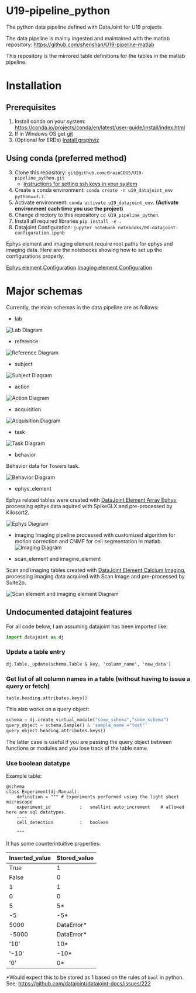 # U19-pipeline_python

The python data pipeline defined with DataJoint for U19 projects

The data pipeline is mainly ingested and maintained with the matlab repository: https://github.com/shenshan/U19-pipeline-matlab

This repository is the mirrored table definitions for the tables in the matlab pipeline.

# Installation

## Prerequisites

1. Install conda on your system:  https://conda.io/projects/conda/en/latest/user-guide/install/index.html
2. If in Windows OS get [git](https://gitforwindows.org/)
3. (Optional for ERDs) [Install graphviz](https://graphviz.org/download/)

## Using conda (preferred method)

3. Clone this repository: `git@github.com:BrainCOGS/U19-pipeline_python.git`
    - [Instructions for setting ssh keys in your system](https://docs.github.com/en/authentication/connecting-to-github-with-ssh/generating-a-new-ssh-key-and-adding-it-to-the-ssh-agent)
4. Create a conda environment: `conda create -n u19_datajoint_env python==3.7`.
5. Activate environment: `conda activate u19_datajoint_env`.   **(Activate environment each time you use the project)**
6. Change directory to this repository `cd U19_pipeline_python`.
7. Install all required libraries `pip install -e .`
8. Datajoint Configuration: `jupyter notebook notebooks/00-datajoint-configuration.ipynb` 


Ephys element and imaging element require root paths for ephys and imaging data. Here are the notebooks showing how to set up the configurations properly.

[Ephys element Configuration](notebooks/ephys_element/00-Set-up-configuration.ipynb)
[Imaging element Configuration](notebooks/imaging_element/00-Set-up-configration.ipynb)


# Major schemas

Currently, the main schemas in the data pipeline are as follows:

-  lab

![Lab Diagram](images/lab_erd.png)

-  reference

![Reference Diagram](images/reference_erd.png)

- subject

![Subject Diagram](images/subject_erd.png)

- action

![Action Diagram](images/action_erd.png)

- acquisition

![Acquisition Diagram](images/acquisition_erd.png)

- task

![Task Diagram](images/task_erd.png)

- behavior

Behavior data for Towers task.

![Behavior Diagram](images/behavior_erd.png)

- ephys_element

Ephys related tables were created with [DataJoint Element Array Ephys](https://github.com/datajoint/element-array-ephys), processing ephys data aquired with SpikeGLX and pre-processed by
Kilosort2.

![Ephys Diagram](images/ephys_element_erd.png)


- imaging
Imaging pipeline processed with customized algorithm for motion correction and CNMF for cell segmentation in matlab.
![Imaging Diagram](images/imaging_erd.png)


- scan_element and imagine_element

Scan and imaging tables created with [DataJoint Element Calcium Imaging](https://github.com/datajoint/element-calcium-imaging), processing imaging data acquired with Scan Image and pre-processed by Suite2p.

![Scan element and imaging element Diagram](images/imaging_element_erd.png)


## Undocumented datajoint features
For all code below, I am assuming datajoint has been imported like:
```python
import datajoint as dj
```

### Update a table entry
`dj.Table._update(schema.Table & key, 'column_name', 'new_data')`

### Get list of all column names in a table (without having to issue a query or fetch)
`table.heading.attributes.keys()`

This also works on a query object:
```python
schema = dj.create_virtual_module("some_schema","some_schema")
query_object = schema.Sample() & 'sample_name ="test"'
query_object.heading.attributes.keys()
```

The latter case is useful if you are passing the query object between functions or modules and you lose track of the table name.

### Use boolean datatype
Example table:
```
@schema
class Experiment(dj.Manual):
    definition = """ # Experiments performed using the light sheet microscope
    experiment_id           :   smallint auto_increment    # allowed here are sql datatypes.
    ----
    cell_detection          :   boolean

    """
```
It has some counterintuitive properties:

| Inserted_value      | Stored_value |
| ----------- | ----------- |
| True      | 1       |
| False   | 0        |
| 1   | 1        |
| 0   | 0        |
| 5   | 5*        |
| -5   | -5*        |
|5000  | DataError* |
|-5000  | DataError* |
|'10'  | 10* |
|'-10'  | -10* |
|'0'    | 0*    |

\*Would expect this to be stored as 1 based on the rules of `bool` in python. See: https://github.com/datajoint/datajoint-docs/issues/222
